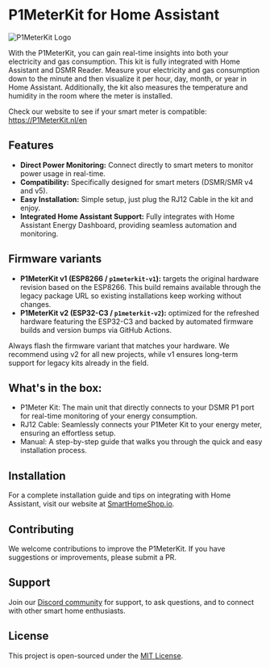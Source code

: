 # P1MeterKit for Home Assistant

![P1MeterKit Logo](images/P1MeterKit-logo.png)

With the P1MeterKit, you can gain real-time insights into both your electricity and gas consumption. This kit is fully integrated with Home Assistant and DSMR Reader. Measure your electricity and gas consumption down to the minute and then visualize it per hour, day, month, or year in Home Assistant. Additionally, the kit also measures the temperature and humidity in the room where the meter is installed.

Check our website to see if your smart meter is compatible: https://P1MeterKit.nl/en

## Features

- **Direct Power Monitoring:** Connect directly to smart meters to monitor power usage in real-time.
- **Compatibility:** Specifically designed for smart meters (DSMR/SMR v4 and v5).
- **Easy Installation:** Simple setup, just plug the RJ12 Cable in the kit and enjoy.
- **Integrated Home Assistant Support:** Fully integrates with Home Assistant Energy Dashboard, providing seamless automation and monitoring.

## Firmware variants

- **P1MeterKit v1 (ESP8266 / `p1meterkit-v1`):** targets the original hardware revision based on the ESP8266. This build remains available through the legacy package URL so existing installations keep working without changes.
- **P1MeterKit v2 (ESP32-C3 / `p1meterkit-v2`):** optimized for the refreshed hardware featuring the ESP32-C3 and backed by automated firmware builds and version bumps via GitHub Actions.

Always flash the firmware variant that matches your hardware. We recommend using v2 for all new projects, while v1 ensures long-term support for legacy kits already in the field.

## What's in the box:

- P1Meter Kit: The main unit that directly connects to your DSMR P1 port for real-time monitoring of your energy consumption.
- RJ12 Cable: Seamlessly connects your P1Meter Kit to your energy meter, ensuring an effortless setup. 
- Manual: A step-by-step guide that walks you through the quick and easy installation process.

## Installation

For a complete installation guide and tips on integrating with Home Assistant, visit our website at [SmartHomeShop.io](https://smarthomeshop.io/en).

## Contributing

We welcome contributions to improve the P1MeterKit. If you have suggestions or improvements, please submit a PR.

## Support

Join our [Discord community](https://smarthomeshop.io/discord) for support, to ask questions, and to connect with other smart home enthusiasts.

## License

This project is open-sourced under the [MIT License](LICENSE).

